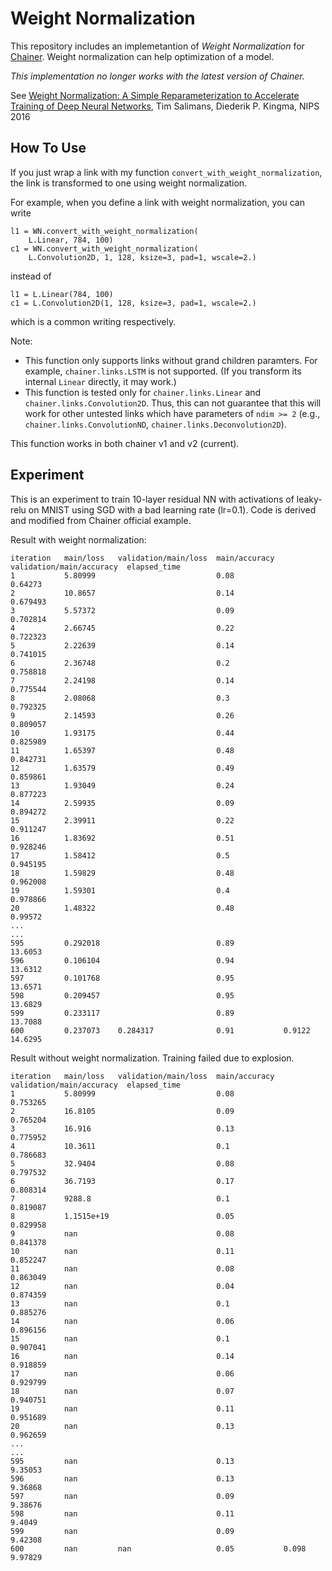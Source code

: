 # Weight Normalization

This repository includes an implemetantion of *Weight Normalization* for [Chainer](https://github.com/pfnet/chainer).
Weight normalization can help optimization of a model.

*This implementation no longer works with the latest version of Chainer.*

See [Weight Normalization: A Simple Reparameterization to Accelerate Training of Deep Neural Networks](https://arxiv.org/pdf/1602.07868.pdf), Tim Salimans, Diederik P. Kingma, NIPS 2016


## How To Use

If you just wrap a link with my function `convert_with_weight_normalization`,
the link is transformed to one using weight normalization.

For example, when you define a link with weight normalization,
you can write
```
l1 = WN.convert_with_weight_normalization(
    L.Linear, 784, 100)
c1 = WN.convert_with_weight_normalization(
    L.Convolution2D, 1, 128, ksize=3, pad=1, wscale=2.)
```
instead of
```
l1 = L.Linear(784, 100)
c1 = L.Convolution2D(1, 128, ksize=3, pad=1, wscale=2.)
```
which is a common writing respectively.


Note: 
- This function only supports links without grand children paramters. For example, `chainer.links.LSTM` is not supported. (If you transform its internal `Linear` directly, it may work.)
- This function is tested only for `chainer.links.Linear` and `chainer.links.Convolution2D`. Thus, this can not guarantee that this will work for other untested links which have parameters of `ndim >= 2` (e.g., `chainer.links.ConvolutionND`, `chainer.links.Deconvolution2D`).


This function works in both chainer v1 and v2 (current).


## Experiment

This is an experiment to train 10-layer residual NN with activations of leaky-relu on MNIST using SGD with a bad learning rate (lr=0.1).
Code is derived and modified from Chainer official example.

Result with weight normalization:
```
iteration   main/loss   validation/main/loss  main/accuracy  validation/main/accuracy  elapsed_time
1           5.80999                           0.08                                     0.64273
2           10.8657                           0.14                                     0.679493
3           5.57372                           0.09                                     0.702814
4           2.66745                           0.22                                     0.722323
5           2.22639                           0.14                                     0.741015
6           2.36748                           0.2                                      0.758818
7           2.24198                           0.14                                     0.775544
8           2.08068                           0.3                                      0.792325
9           2.14593                           0.26                                     0.809057
10          1.93175                           0.44                                     0.825989
11          1.65397                           0.48                                     0.842731
12          1.63579                           0.49                                     0.859861
13          1.93049                           0.24                                     0.877223
14          2.59935                           0.09                                     0.894272
15          2.39911                           0.22                                     0.911247
16          1.83692                           0.51                                     0.928246
17          1.58412                           0.5                                      0.945195
18          1.59829                           0.48                                     0.962008
19          1.59301                           0.4                                      0.978866
20          1.48322                           0.48                                     0.99572
...
...
595         0.292018                          0.89                                     13.6053
596         0.106104                          0.94                                     13.6312
597         0.101768                          0.95                                     13.6571
598         0.209457                          0.95                                     13.6829
599         0.233117                          0.89                                     13.7088
600         0.237073    0.284317              0.91           0.9122                    14.6295
```

Result without weight normalization. Training failed due to explosion.
```
iteration   main/loss   validation/main/loss  main/accuracy  validation/main/accuracy  elapsed_time
1           5.80999                           0.08                                     0.753265
2           16.8105                           0.09                                     0.765204
3           16.916                            0.13                                     0.775952
4           10.3611                           0.1                                      0.786683
5           32.9404                           0.08                                     0.797532
6           36.7193                           0.17                                     0.808314
7           9288.8                            0.1                                      0.819087
8           1.1515e+19                        0.05                                     0.829958
9           nan                               0.08                                     0.841378
10          nan                               0.11                                     0.852247
11          nan                               0.08                                     0.863049
12          nan                               0.04                                     0.874359
13          nan                               0.1                                      0.885276
14          nan                               0.06                                     0.896156
15          nan                               0.1                                      0.907041
16          nan                               0.14                                     0.918859
17          nan                               0.06                                     0.929799
18          nan                               0.07                                     0.940751
19          nan                               0.11                                     0.951689
20          nan                               0.13                                     0.962659
...
...
595         nan                               0.13                                     9.35053
596         nan                               0.13                                     9.36868
597         nan                               0.09                                     9.38676
598         nan                               0.11                                     9.4049
599         nan                               0.09                                     9.42308
600         nan         nan                   0.05           0.098                     9.97829
```
